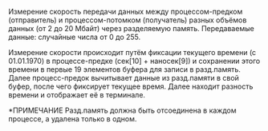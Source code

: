 Измерение скорость передачи данных между процессом-предком (отправитель) и процессом-потомком (получатель)
разных объёмов данных (от 2 до 20 Мбайт) через разделяемую память. 
Передаваемые данные: случайные числа от 0 до 255.

Измерение скорости происходит путём фиксации текущего времени (с 01.01.1970) в процессе-предке (сек[10] + наносек[9])
и сохранении этого времени в первые 19 элементов буфера для записи в разд.память.
Далее процесс-предок вычитывает данные из разд.памяти в свой буфер, после чего фиксирует текущее время. 
Далее находит разность времени и отображает её в терминале.

*ПРИМЕЧАНИЕ
Разд.память должна быть отсоединена в каждом процессе, а удалена только в одном.
